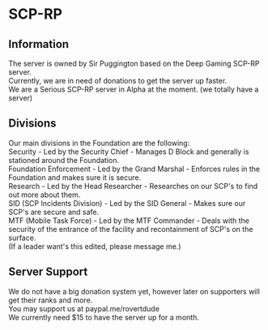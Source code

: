 # SCP-RP
## Information
The server is owned by Sir Puggington based on the Deep Gaming SCP-RP server.  
Currently, we are in need of donations to get the server up faster.  
We are a Serious SCP-RP server in Alpha at the moment. (we totally have a server)  
  
## Divisions
Our main divisions in the Foundation are the following:  
Security - Led by the Security Chief - Manages D Block and generally is stationed around the Foundation.  
Foundation Enforcement - Led by the Grand Marshal - Enforces rules in the Foundation and makes sure it is secure.  
Research - Led by the Head Researcher - Researches on our SCP's to find out more about them.  
SID (SCP Incidents Division) - Led by the SID General - Makes sure our SCP's are secure and safe.  
MTF (Mobile Task Force) - Led by the MTF Commander - Deals with the security of the entrance of the facility and recontainment of SCP's on the surface.  
(If a leader want's this edited, please message me.)  
  
## Server Support
We do not have a big donation system yet, however later on supporters will get their ranks and more.  
You may support us at paypal.me/rovertdude  
We currently need $15 to have the server up for a month.  
